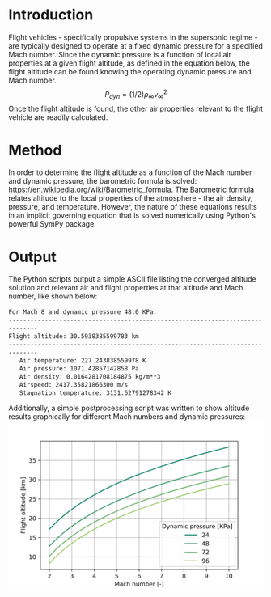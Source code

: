 # Introduction
Flight vehicles - specifically propulsive systems in the supersonic regime - are typically designed to operate at a fixed dynamic pressure for a 
specified Mach number. Since the dynamic pressure is a function of local air properties
at a given flight altitude, as defined in the equation below, the flight altitude can be found knowing 
the operating dynamic pressure and Mach number.
$$P_{dyn} = (1/2)\rho_{\infty} v_{\infty}^2$$ 
Once the flight altitude is found, the other air properties relevant to the flight vehicle are 
readily calculated.

# Method
In order to determine the flight altitude as a function of the Mach number and dynamic pressure, the barometric
formula is solved: https://en.wikipedia.org/wiki/Barometric_formula. The Barometric formula relates altitude to the local properties of 
the atmosphere - the air density, pressure, and temperature. However, the nature of these
equations results in an implicit governing equation that is solved numerically using Python's
powerful SymPy package.

# Output
The Python scripts output a simple ASCII file listing the converged altitude solution and relevant air and flight properties at that altitude and Mach number, like 
shown below:

    For Mach 8 and dynamic pressure 48.0 KPa: 
    ------------------------------------------------------------------------------ 
    Flight altitude: 30.5938385599783 km 
    ------------------------------------------------------------------------------ 
       Air temperature: 227.243838559978 K 
       Air pressure: 1071.42857142858 Pa 
       Air density: 0.0164281708184875 kg/m**3 
       Airspeed: 2417.35821866300 m/s 
       Stagnation temperature: 3131.62791278342 K 

Additionally, a simple postprocessing script was written to show altitude results graphically for different Mach numbers and dynamic pressures:
![Screenshot](AltitudeVsMachVsPDyn.png)
